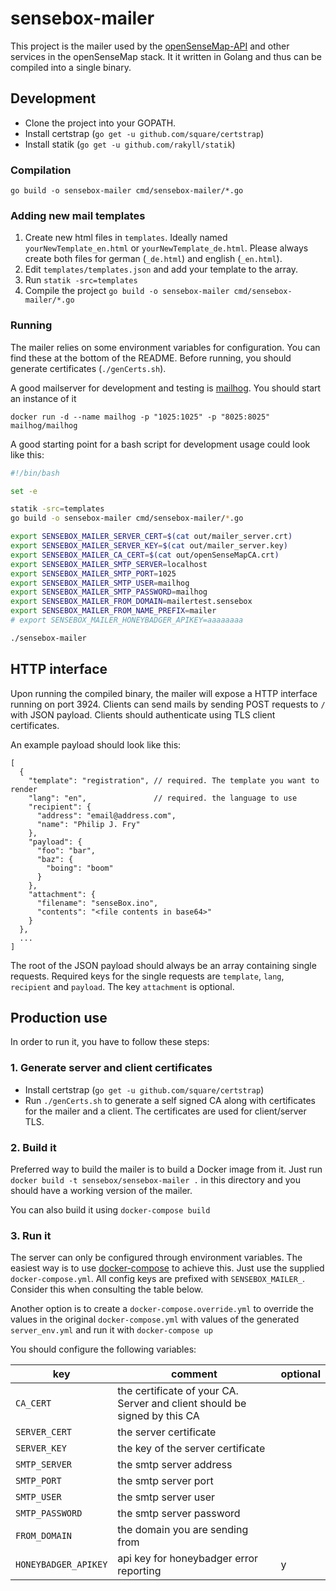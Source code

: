 # sensebox-mailer

This project is the mailer used by the [openSenseMap-API](https://github.com/sensebox/openSenseMap-API) and other services in the openSenseMap stack. It it written in Golang and thus can be compiled into a single binary.

## Development

- Clone the project into your GOPATH.
- Install certstrap (`go get -u github.com/square/certstrap`)
- Install statik (`go get -u github.com/rakyll/statik`)

### Compilation

    go build -o sensebox-mailer cmd/sensebox-mailer/*.go

### Adding new mail templates

1. Create new html files in `templates`. Ideally named `yourNewTemplate_en.html` or `yourNewTemplate_de.html`. Please always create both files for german (`_de.html`) and english (`_en.html`).
1. Edit `templates/templates.json` and add your template to the array.
1. Run `statik -src=templates`
1. Compile the project `go build -o sensebox-mailer cmd/sensebox-mailer/*.go`

### Running

The mailer relies on some environment variables for configuration. You can find these at the bottom of the README. Before running, you should generate certificates (`./genCerts.sh`).

A good mailserver for development and testing is [mailhog](https://github.com/mailhog/MailHog). You should start an instance of it

    docker run -d --name mailhog -p "1025:1025" -p "8025:8025" mailhog/mailhog

A good starting point for a bash script for development usage could look like this:

```bash
#!/bin/bash

set -e

statik -src=templates
go build -o sensebox-mailer cmd/sensebox-mailer/*.go

export SENSEBOX_MAILER_SERVER_CERT=$(cat out/mailer_server.crt)
export SENSEBOX_MAILER_SERVER_KEY=$(cat out/mailer_server.key)
export SENSEBOX_MAILER_CA_CERT=$(cat out/openSenseMapCA.crt)
export SENSEBOX_MAILER_SMTP_SERVER=localhost
export SENSEBOX_MAILER_SMTP_PORT=1025
export SENSEBOX_MAILER_SMTP_USER=mailhog
export SENSEBOX_MAILER_SMTP_PASSWORD=mailhog
export SENSEBOX_MAILER_FROM_DOMAIN=mailertest.sensebox
export SENSEBOX_MAILER_FROM_NAME_PREFIX=mailer
# export SENSEBOX_MAILER_HONEYBADGER_APIKEY=aaaaaaaa

./sensebox-mailer
```

## HTTP interface

Upon running the compiled binary, the mailer will expose a HTTP interface running on port 3924. Clients can send mails by sending POST requests to `/` with JSON payload. Clients should authenticate using TLS client certificates.

An example payload should look like this:

    [
      {
        "template": "registration", // required. The template you want to render
        "lang": "en",               // required. the language to use
        "recipient": {
          "address": "email@address.com",
          "name": "Philip J. Fry"
        },
        "payload": {
          "foo": "bar",
          "baz": {
            "boing": "boom"
          }
        },
        "attachment": {
          "filename": "senseBox.ino",
          "contents": "<file contents in base64>"
        }
      },
      ...
    ]

The root of the JSON payload should always be an array containing single requests. Required keys for the single requests are `template`, `lang`, `recipient` and `payload`. The key `attachment` is optional.

## Production use

In order to run it, you have to follow these steps:

### 1. Generate server and client certificates

- Install certstrap (`go get -u github.com/square/certstrap`)
- Run `./genCerts.sh` to generate a self signed CA along with certificates for the mailer and a client. The certificates are used for client/server TLS.

### 2. Build it

Preferred way to build the mailer is to build a Docker image from it. Just run `docker build -t sensebox/sensebox-mailer .` in this directory and you should have a working version of the mailer.

You can also build it using `docker-compose build`

### 3. Run it

The server can only be configured through environment variables. The easiest way is to use [docker-compose](https://github.com/docker/compose) to achieve this. Just use the supplied `docker-compose.yml`. All config keys are prefixed with `SENSEBOX_MAILER_`. Consider this when consulting the table below.

Another option is to create a `docker-compose.override.yml` to override the values in the original `docker-compose.yml` with values of the generated `server_env.yml` and run it with `docker-compose up`

You should configure the following variables:

| key | comment | optional |
|-----|---------|---------------------------------------------------------------------------|
| `CA_CERT` | the certificate of your CA. Server and client should be signed by this CA |  |
| `SERVER_CERT` | the server certificate |  |
| `SERVER_KEY` | the key of the server certificate |  |
| `SMTP_SERVER` | the smtp server address |  |
| `SMTP_PORT` | the smtp server port |  |
| `SMTP_USER` | the smtp server user |  |
| `SMTP_PASSWORD` | the smtp server password |  |
| `FROM_DOMAIN` | the domain you are sending from |  |
| `HONEYBADGER_APIKEY` | api key for honeybadger error reporting | y |
